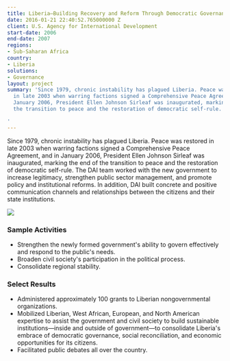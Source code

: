 ```yaml
---
title: Liberia—Building Recovery and Reform Through Democratic Governance (BRDG-Liberia)
date: 2016-01-21 22:40:52.765000000 Z
client: U.S. Agency for International Development
start-date: 2006
end-date: 2007
regions:
- Sub-Saharan Africa
country:
- Liberia
solutions:
- Governance
layout: project
summary: 'Since 1979, chronic instability has plagued Liberia. Peace was restored
  in late 2003 when warring factions signed a Comprehensive Peace Agreement, and in
  January 2006, President Ellen Johnson Sirleaf was inaugurated, marking the end of
  the transition to peace and the restoration of democratic self-rule.

'
---
```


Since 1979, chronic instability has plagued Liberia. Peace was restored in late 2003 when warring factions signed a Comprehensive Peace Agreement, and in January 2006, President Ellen Johnson Sirleaf was inaugurated, marking the end of the transition to peace and the restoration of democratic self-rule. The DAI team worked with the new government to increase legitimacy, strengthen public sector management, and promote policy and institutional reforms. In addition, DAI built concrete and positive communication channels and relationships between the citizens and their state institutions.

![][1]

###  Sample Activities

* Strengthen the newly formed government's ability to govern effectively and respond to the public's needs.
* Broaden civil society's participation in the political process.
* Consolidate regional stability.

###  Select Results

* Administered approximately 100 grants to Liberian nongovernmental organizations.
* Mobilized Liberian, West African, European, and North American expertise to assist the government and civil society to build sustainable institutions—inside and outside of government—to consolidate Liberia's embrace of democratic governance, social reconciliation, and economic opportunities for its citizens.
* Facilitated public debates all over the country.

[1]: /assets/images/projects/LiberiaBRDG.jpg
